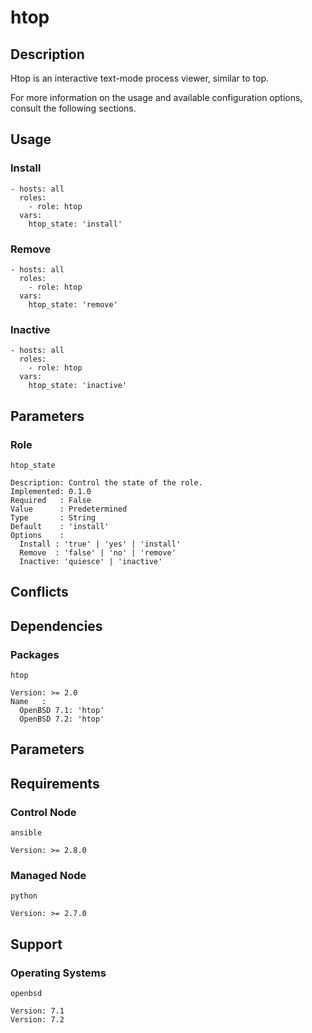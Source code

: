 # htop

## Description

Htop is an interactive text-mode process viewer, similar to top.

For more information on the usage and available configuration options,
consult the following sections.

## Usage

### Install

```
- hosts: all
  roles:
    - role: htop
  vars:
    htop_state: 'install'
```

### Remove

```
- hosts: all
  roles:
    - role: htop
  vars:
    htop_state: 'remove'
```

### Inactive

```
- hosts: all
  roles:
    - role: htop
  vars:
    htop_state: 'inactive'
```

## Parameters

### Role

`htop_state`

    Description: Control the state of the role.
    Implemented: 0.1.0
    Required   : False
    Value      : Predetermined
    Type       : String
    Default    : 'install'
    Options    :
      Install : 'true' | 'yes' | 'install'
      Remove  : 'false' | 'no' | 'remove'
      Inactive: 'quiesce' | 'inactive'

## Conflicts

## Dependencies

### Packages

`htop`

    Version: >= 2.0
    Name   :
      OpenBSD 7.1: 'htop'
      OpenBSD 7.2: 'htop'

## Parameters

## Requirements

### Control Node

`ansible`

    Version: >= 2.8.0

### Managed Node

`python`

    Version: >= 2.7.0

## Support

### Operating Systems

`openbsd`

    Version: 7.1
    Version: 7.2

